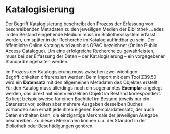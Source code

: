 # Katalogisierung
Der Begriff Katalogisierung beschreibt den Prozess der Erfassung von beschreibenden Metadaten zu den jeweiligen Medien der Bibliothek. Jedes in den Bestand eingehende Medium muss im Bibliothekssystem erfasst werden, um später in der Recherche im Katalog auffindbar zu sein. Der öffentliche Online Katalog wird auch als OPAC bezeichnet (Online Public Access Catalogue).
Um eine erfolgreiche Recherche zu gewährleisten, muss bei der Erfassung der Daten – der Katalogisierung – ein vorgegebener Standard eingehalten werden. 

Im Prozess der Katalogisierung muss zwischen zwei wichtigen Begrifflichkeiten differenziert werden: Beim Import mit dem Tool Z39.50 wird ein **Datensatz** mit den allgemeinen Metadaten des Objektes erstellt. Für den Katalog muss allerdings noch ein sogenanntes **Exemplar** angelegt werden, das direkt mit einem einzelnen Objekt im Bestand korrespondiert. 
So liegt beispielsweise für einen Buchtitel im Bestand jeweils nur ein Datensatz vor, sollten aber mehrere Ausgaben desselben Buches vorhanden sein erhält jede ihren eigenen Exemplardatensatz, der auch Daten enthalten kann, die einzigartige Merkmale der jeweiligen Ausgabe beschreiben. Zu diesen Merkmalen können u.a. der Standort in der Bibliothek oder Beschädigungen gehören.  
